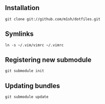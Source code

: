 Installation
------------

```
git clone git://github.com/m1sh/dotfiles.git
```

Symlinks
--------

```
ln -s ~/.vim/vimrc ~/.vimrc
```


Registering new submodule
-------------------------

```
git submodule init
```

Updating bundles
----------------

```
git submodule update
```
